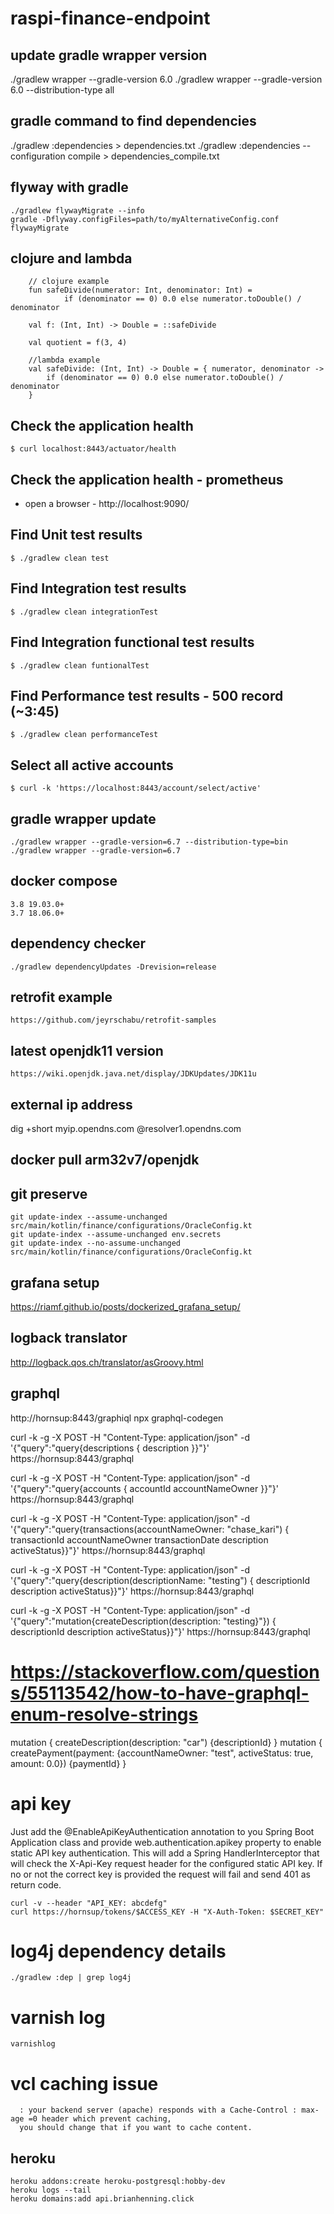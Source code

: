 # raspi-finance-endpoint

## update gradle wrapper version
./gradlew wrapper --gradle-version 6.0
./gradlew wrapper --gradle-version 6.0 --distribution-type all

## gradle command to find dependencies
./gradlew :dependencies > dependencies.txt
./gradlew :dependencies --configuration compile > dependencies_compile.txt

## flyway with gradle
```
./gradlew flywayMigrate --info
gradle -Dflyway.configFiles=path/to/myAlternativeConfig.conf flywayMigrate
```

## clojure and lambda
```
    // clojure example
    fun safeDivide(numerator: Int, denominator: Int) =
            if (denominator == 0) 0.0 else numerator.toDouble() / denominator

    val f: (Int, Int) -> Double = ::safeDivide

    val quotient = f(3, 4)

    //lambda example
    val safeDivide: (Int, Int) -> Double = { numerator, denominator ->
        if (denominator == 0) 0.0 else numerator.toDouble() / denominator
    }
```

## Check the application health

```shell
$ curl localhost:8443/actuator/health
```

## Check the application health - prometheus

- open a browser - http://localhost:9090/

## Find Unit test results

```shell
$ ./gradlew clean test
```

## Find Integration test results

```shell
$ ./gradlew clean integrationTest
```

## Find Integration functional test results

```shell
$ ./gradlew clean funtionalTest
```

## Find Performance test results - 500 record (~3:45)

```shell
$ ./gradlew clean performanceTest
```

## Select all active accounts

```shell
$ curl -k 'https://localhost:8443/account/select/active'
```

## gradle wrapper update
```
./gradlew wrapper --gradle-version=6.7 --distribution-type=bin
./gradlew wrapper --gradle-version=6.7
```

## docker compose
```
3.8 19.03.0+
3.7 18.06.0+
```

## dependency checker
```
./gradlew dependencyUpdates -Drevision=release
```

## retrofit example
```
https://github.com/jeyrschabu/retrofit-samples
```

## latest openjdk11 version
```
https://wiki.openjdk.java.net/display/JDKUpdates/JDK11u
```

## external ip address
dig +short myip.opendns.com @resolver1.opendns.com

## docker pull arm32v7/openjdk

## git preserve
```
git update-index --assume-unchanged src/main/kotlin/finance/configurations/OracleConfig.kt
git update-index --assume-unchanged env.secrets
git update-index --no-assume-unchanged src/main/kotlin/finance/configurations/OracleConfig.kt
```

## grafana setup
https://riamf.github.io/posts/dockerized_grafana_setup/

## logback translator
http://logback.qos.ch/translator/asGroovy.html

## graphql
http://hornsup:8443/graphiql
npx graphql-codegen

curl -k -g -X POST -H "Content-Type: application/json" -d '{"query":"query{descriptions {  description }}"}' https://hornsup:8443/graphql

curl -k -g -X POST -H "Content-Type: application/json" -d '{"query":"query{accounts { accountId accountNameOwner }}"}' https://hornsup:8443/graphql

curl -k -g -X POST -H "Content-Type: application/json" -d '{"query":"query{transactions(accountNameOwner: \"chase_kari\") { transactionId accountNameOwner transactionDate description  activeStatus}}"}' https://hornsup:8443/graphql

curl -k -g -X POST -H "Content-Type: application/json" -d '{"query":"query{description(descriptionName: \"testing\") { descriptionId description activeStatus}}"}' https://hornsup:8443/graphql

curl -k -g -X POST -H "Content-Type: application/json" -d '{"query":"mutation{createDescription(description: \"testing}\"}) { descriptionId description activeStatus}}"}' https://hornsup:8443/graphql

# https://stackoverflow.com/questions/55113542/how-to-have-graphql-enum-resolve-strings

mutation { createDescription(description: "car") {descriptionId} }
mutation { createPayment(payment: {accountNameOwner: "test", activeStatus: true, amount: 0.0}) {paymentId} }

# api key
Just add the @EnableApiKeyAuthentication annotation to you Spring Boot Application class
and provide web.authentication.apikey property to enable static API key authentication.
This will add a Spring HandlerInterceptor that will check the X-Api-Key request header for the configured static API key.
If no or not the correct key is provided the request will fail and send 401 as return code.
```
curl -v --header "API_KEY: abcdefg"
curl https://hornsup/tokens/$ACCESS_KEY -H "X-Auth-Token: $SECRET_KEY"
```

# log4j dependency details
```
./gradlew :dep | grep log4j
```

# varnish log
```
varnishlog
```

# vcl caching issue
```
  : your backend server (apache) responds with a Cache-Control : max-age =0 header which prevent caching,
  you should change that if you want to cache content.
```


## heroku
```
heroku addons:create heroku-postgresql:hobby-dev
heroku logs --tail
heroku domains:add api.brianhenning.click
```
